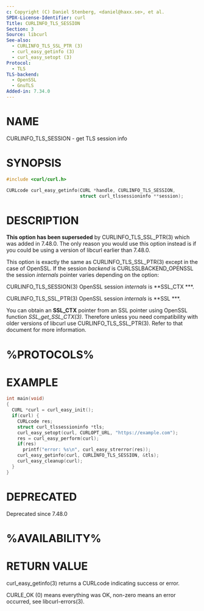 ```yaml
---
c: Copyright (C) Daniel Stenberg, <daniel@haxx.se>, et al.
SPDX-License-Identifier: curl
Title: CURLINFO_TLS_SESSION
Section: 3
Source: libcurl
See-also:
  - CURLINFO_TLS_SSL_PTR (3)
  - curl_easy_getinfo (3)
  - curl_easy_setopt (3)
Protocol:
  - TLS
TLS-backend:
  - OpenSSL
  - GnuTLS
Added-in: 7.34.0
---
```


# NAME

CURLINFO_TLS_SESSION - get TLS session info

# SYNOPSIS

~~~c
#include <curl/curl.h>

CURLcode curl_easy_getinfo(CURL *handle, CURLINFO_TLS_SESSION,
                           struct curl_tlssessioninfo **session);
~~~

# DESCRIPTION

**This option has been superseded** by CURLINFO_TLS_SSL_PTR(3) which
was added in 7.48.0. The only reason you would use this option instead is if
you could be using a version of libcurl earlier than 7.48.0.

This option is exactly the same as CURLINFO_TLS_SSL_PTR(3) except in the
case of OpenSSL. If the session *backend* is CURLSSLBACKEND_OPENSSL the
session *internals* pointer varies depending on the option:

CURLINFO_TLS_SESSION(3) OpenSSL session *internals* is **SSL_CTX ***.

CURLINFO_TLS_SSL_PTR(3) OpenSSL session *internals* is **SSL ***.

You can obtain an **SSL_CTX** pointer from an SSL pointer using OpenSSL
function *SSL_get_SSL_CTX(3)*. Therefore unless you need compatibility
with older versions of libcurl use CURLINFO_TLS_SSL_PTR(3). Refer to
that document for more information.

# %PROTOCOLS%

# EXAMPLE

~~~c
int main(void)
{
  CURL *curl = curl_easy_init();
  if(curl) {
    CURLcode res;
    struct curl_tlssessioninfo *tls;
    curl_easy_setopt(curl, CURLOPT_URL, "https://example.com");
    res = curl_easy_perform(curl);
    if(res)
      printf("error: %s\n", curl_easy_strerror(res));
    curl_easy_getinfo(curl, CURLINFO_TLS_SESSION, &tls);
    curl_easy_cleanup(curl);
  }
}
~~~

# DEPRECATED

Deprecated since 7.48.0

# %AVAILABILITY%

# RETURN VALUE

curl_easy_getinfo(3) returns a CURLcode indicating success or error.

CURLE_OK (0) means everything was OK, non-zero means an error occurred, see
libcurl-errors(3).
